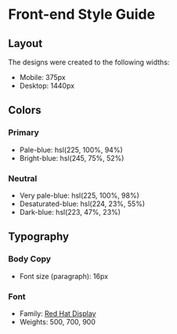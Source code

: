 # Front-end Style Guide

## Layout

The designs were created to the following widths:

- Mobile: 375px
- Desktop: 1440px

## Colors

### Primary

- Pale-blue: hsl(225, 100%, 94%)
- Bright-blue: hsl(245, 75%, 52%)

### Neutral

- Very pale-blue: hsl(225, 100%, 98%)
- Desaturated-blue: hsl(224, 23%, 55%)
- Dark-blue: hsl(223, 47%, 23%)

## Typography

### Body Copy

- Font size (paragraph): 16px

### Font

- Family: [Red Hat Display](https://fonts.google.com/specimen/Red+Hat+Display)
- Weights: 500, 700, 900
